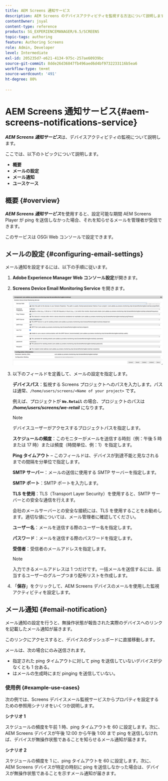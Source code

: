 ```yaml
---
title: AEM Screens 通知サービス
description: AEM Screens のデバイスアクティビティを監視する方法について説明します。
contentOwner: jsyal
content-type: reference
products: SG_EXPERIENCEMANAGER/6.5/SCREENS
topic-tags: authoring
feature: Authoring Screens
role: Admin, Developer
level: Intermediate
exl-id: 205235d7-e621-4134-975c-257ae60939bc
source-git-commit: 8dde26d36847fb496aed6d4bf9732233116b5ea6
workflow-type: tm+mt
source-wordcount: '491'
ht-degree: 80%

---
```


# AEM Screens 通知サービス{#aem-screens-notifications-service}

<!--removed from metadata: admitteddomains: @adobe.com;@caesars.com-->

***AEM Screens 通知サービス***&#x200B;は、デバイスアクティビティの監視について説明します。

ここでは、以下のトピックについて説明します。

* **概要**
* **メールの設定**
* **メール通知**
* **ユースケース**

<!-- OBSOLETE NOTE>
>[!CAUTION]
>
>This AEM Screens functionality is only available, if you have installed AEM 6.3.2 Feature Pack 3 or AEM 6.4.1 Screens Feature Pack 1.
>
>To get access to this Feature Pack, contact Adobe Support and request access. After you have permissions you can download it from Package Share. -->

## 概要 {#overview}

***AEM Screens 通知サービス***&#x200B;を使用すると、設定可能な期間 AEM Screens Player が ping を送信しなかった場合、それを知らせるメールを管理者が受信できます。

このサービスは OSGi Web コンソールで設定できます。

## メールの設定 {#configuring-email-settings}

メール通知を設定するには、以下の手順に従います。

1. **Adobe Experience Manager Web コンソール設定**&#x200B;が開きます。
1. **Screens Device Email Monitoring Service** を開きます。

   ![screen_shot_2018-04-26at44602pm](assets/screen_shot_2018-04-26at44602pm.png)

1. 以下のフィールドを定義して、メールの設定を指定します。

   **デバイスパス**：監視する Screens プロジェクトへのパスを入力します。パスは通常、`/home/users/screens/<Name of your project>` です。

   例えば、プロジェクトが **`We.Retail`** の場合、プロジェクトのパスは ***/home/users/screens/we-retail*** になります。

   >[!NOTE]
   >
   >デバイスユーザーがアクセスするプロジェクトパスを指定します。

   **スケジュールの頻度**：このモニターがメールを送信する時刻（例：午後 5 時または 17 時）または頻度（時間単位、例：1）を指定します。

   **Ping タイムアウト**  – このフィールドは、デバイスが到達不能と見なされるまでの間隔を分単位で指定します。

   **SMTP サーバー**：メールの送信に使用する SMTP サーバーを指定します。

   **SMTP ポート**：SMTP ポートを入力します。

   **TLS を使用**：TLS（Transport Layer Security）を使用すると、SMTP サーバーとの安全な通信を行えます。

   会社のメールサーバーとの安全な接続には、TLS を使用することをお勧めします。適切な値については、メール管理者に確認してください。

   **ユーザー名**：メールを送信する際のユーザー名を指定します。

   **パスワード**：メールを送信する際のパスワードを指定します。

   **受信者**：受信者のメールアドレスを指定します。

   >[!NOTE]
   >
   >入力できるメールアドレスは 1 つだけです。一括メールを送信するには、該当するユーザーのグループつまり配布リストを作成します。

1. 「**保存**」をクリックして、AEM Screens デバイスのメールを使用した監視アクティビティを設定します。

## メール通知 {#email-notification}

メール通知の設定を行うと、無操作状態が報告された実際のデバイスへのリンクを記載したメール通知が届きます。

このリンクにアクセスすると、デバイスのダッシュボードに直接移動します。

メールは、次の場合にのみ送信されます。

* 指定された ping タイムアウトに対して ping を送信していないデバイスが少なくとも 1 台ある。
* はメールの生成時にまだ pinging を送信していない。

### 使用例 {#example-use-cases}

次の例では、Screens デバイスメール監視サービスからプロパティを設定するための参照用シナリオをいくつか説明します。

**シナリオ 1**

スケジュールの頻度を午前 1 時、ping タイムアウトを 60 に設定します。次に、AEM Screens デバイスが午後 12:00 から午後 1:00 まで ping を送信しなければ、デバイスが無操作状態であることを知らせるメール通知が届きます。

**シナリオ 2**

スケジュールの頻度を 1 に、ping タイムアウトを 60 に設定します。次に、AEM Screens デバイスが特定の時刻に ping を送信しなかった場合は、デバイスが無操作状態であることを示すメール通知が届きます。
